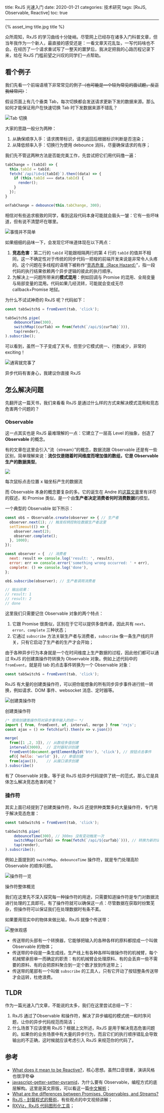 title: RxJS 光速入门
date: 2020-01-21
categories: 技术研究
tags: [RxJS, Observable, Reactive]
toc: true

---

{% asset_img title.jpg title %}

众所周知，RxJS 的学习曲线十分陡峭。尽管网上已经存在诸多入门科普文章，但当年我作为一个新人，最直接的感受还是：一看文章天花乱坠，一写代码啥也不会。在经历了一个请求重试写了一整天的噩梦后，我决定把我的心路历程记录下来，给在 RxJS 门槛前望之兴叹的同学们一点帮助。

<!--more-->

## 看个例子

我们先看一个前端语境下非常常见的例子<del>（也可能是一个较为常见的面试题，反正我经常问）</del>：

假设页面上有几个垂类 Tab，每次切换都会发送请求更新下发的数据来源。那么如何才能保证用户在快速切换 Tab 时下发数据来源不错乱？

![Tab 切换](./tab.gif)

大家的思路一般分为两种：

1. 从确保顺序入手：请求携带标识，请求返回后根据标识判断是否渲染；
2. 从降低频率入手：切换行为使用 debounce 消抖，尽量确保请求的有序；

我们先不管这两种方法是否能完美工作，先尝试把它们用代码撸一遍：

```js
tabChange = (tabId) => {
  this.tabId = tabId;
  fetch(`/api?id=${tabId}`).then((data) => {
    if (this.tabId === data.tabId) {
      render();
    }
  });
}

onTabChange = debounce(this.tabChange, 300);
```

相信对有些追求极致的同学，看到这段代码本身可能就会眉头一皱：它有一些坏味道，但有说不清楚坏在哪里。

![事情并不简单](./not-easy.png)

如果细细的品味一下，会发现它坏味道体现在以下两点：

1. **竞态危害**：第二行的 `tabId` 可能跟相隔两行的第 4 行的 `tabId` 的值并不相同，这一不确定性对于传统的同步代码一把梭的前端开发来说是非常令人头疼的。这个问题在多线程的语境下被称作“[竞态危害（Race Hazard）](https://zh.wikipedia.org/wiki/競爭危害)”，指一段代码的执行结果依赖两个异步逻辑的彼此的执行顺序。
2. 为解决上一问题所带来的**模式混用**：例如回调与 Promise 的混用、全局变量与局部变量的混用。代码如果几经流转，可能就会变成无尽 callback+Promise 地狱。

为什么不试试神奇的 RxJS 呢？代码如下：

```js
const tabSwitch$ = fromEvent(tab, 'click');

tabSwitch$.pipe(
    debounceTime(300),
    switchMap((curTab) => from(fetch(`/api/${curTab}`))),
    tap(render),
).subscribe();
```

可以看到，虽然一下子变成了天书，但至少它模式统一、行数减少，非常的 exciting！

![通宵就完事了](./tongxiao.jpeg)

 <figcaption>异步代码有害身心，我建议你直接 RxJS</figcaption>


## 怎么解决问题

先翻开这一篇天书，我们来看看 RxJS 是通过什么样的方式来解决模式混用和竞态危害两个问题的？

### Observable

这一点其实也是 RxJS 最难理解的一点：它建立了一层高 Level 的抽象，创造了 **Observable** 的概念。

有的文章在这里会引入“流（stream）”的概念，数据流跟 Observable 还是有一些区别，简单理解来说：**流仅仅是随着时间维度而增加值的数组，它是 Observable 生产的数据类型**。

![](./stream.gif)

<p><figcaption>每次鼠标点击位置 x 轴坐标产生的数据流</figcaption></p>

而 Observable 本身的概念要复杂的多。它的诞生在 Andre 的[这篇文章](https://staltz.com/javascript-getter-setter-pyramid.html)里有详尽的叙述，和 Promise 类似，是一个由**生产者决定消费者何时消费数据**的模型。

一个典型的 Observable 如下所示：

```js
const ob$ = Observable.create(observer => { // 生产者
  observer.next(1); // 触发权柄控制在数据生产者这里
  setTimeout(() => {
    observer.next(2);
    observer.complete();
  }, 1000);
});

const observer = {  // 消费者
  next: result => console.log('result: ', result),
  error: err => console.error('something wrong occurred: ' + err),
  complete: () => console.log('done'),
};

ob$.subscribe(observer); // 生产者调用消费者

// 输出结果：
// result: 1
// result: 2
// done
```

这里我们只需要记住 Observable 对象的两个特点：

1. 它跟 Promise 很类似，区别在于它可以提供多值传递，因此共有 `next`、`error`、`complete` 三种状态；
2. 它通过 `subscribe` 方法关联生产者与消费者，`subscribe` 像一条生产线的开关，只有它启动了生产者的生产才会开始；

由于各种异步行为本身就是一个在时间维度上生产数据的过程，因此他们都可以通过 RxJS 的创建类操作符转换为 Observable 对象。例如上述代码中的 `fromEvent`，就是将 tab 的点击事件转换为一个 Observable 对象：

```js
const tabSwitch$ = fromEvent(tab, 'click');
```

RxJS 有大量的创建类操作符，可以把你能想象的所有同步异步事件进行统一转换，例如请求、DOM 事件、websocket 消息、定时器等。

![创建类操作符](./create.png)

 <p><figcaption>创建类操作符</figcaption></p>

```js
/* 使用创建类操作符对异步事件输入的统一 */
import { from, fromEvent, of, interval, merge } from 'rxjs'; 
const ajax = () => fetch(url).then(v => v.json())

merge(
  from([1 ,2, 3]), // 从数组多值创建
  interval(3000),  // 定时器轮训创建
  fromEvent(document.getElementById('btn'), 'click'), // 按钮点击事件
  of({ hello: 'world' }), // 单值创建
  from(ajax()),    // 从接口请求创建
).subscribe()
```

有了 Observable 对象，等于说 RxJS 给异步代码提供了统一的范式，那么它是具体怎么解决竞态危害的呢？

### 操作符

其实上面已经提到了创建类操作符，RxJS 还提供种类繁多的大量操作符，专门用于解决竞态危害：

```js
const tabSwitch$ = fromEvent(tab, 'click');

tabSwitch$.pipe(
    debounceTime(300), // 300ms 没有变动触发一次
    switchMap((curTab) => from(fetch(`/api/${curTab}`))), // 转换为新的请求流
    tap(render),
).subscribe();
```

例如上面提到的 `switchMap`、`debounceTime` 操作符，就是专门处理高阶 Observable 的顺序问题。

![操作符一览](./operators.png)

<p><figcaption>操作符整体概览</figcaption></p>

我们在这里先不深入探究每一种操作符的用途，只需要知道操作符是专门对数据流进行处理的工具即可。有了操作符就可以确保这一点：尽管数据在获取时纷繁芜杂，但操作符可以保证我们在处理数据时有条不紊。

如果要用现实中的物体来做比喻，RxJS 就像个传送带：

![整体观感](./stream.png)

- 传送带的头部有一个转换器，它能够把输入的各种各样的原料都捏成一个叫做 Observable 的物体；
- 传送带的中段是一条生成线，生产线上有各种各样叫做操作符的机械臂，每个机械臂承担单一而确定的职责：有的机械臂会处理原料、有的会丢弃一些不需要的原料、有的会把原料聚合到一定个数才放到传送带上；
- 传送带的尾部有一个叫做 `subscribe` 的工具人，只有它开动了按钮整条传送带才会运转，杜绝浪费。

## TLDR

作为一篇光速入门文章，不能说的太多，我们在这里尝试总结一下：

1. RxJS 通过了Observable 和操作符，解决了异步编程的模式统一和时序问题，让你的异步代码规范而简洁；
2. 什么场景下应该使用 RxJS？根据上文所述，RxJS 是用于解决竞态危害问题的。如果你的业务场景中有大量的异步行为，而且它们的执行顺序错乱会导致输出的不正确，这时候就应该考虑引入 RxJS 来规范你的代码了。

## 参考

- [What does it mean to be Reactive?](https://www.youtube.com/watch?v=sTSQlYX5DU0)，核心思想。虽然口音很重，演讲风格也很浮夸😂
- [javascript-getter-setter-pyramid](https://staltz.com/javascript-getter-setter-pyramid.html)，为什么要有 Observable，编程方式的底层解构。这里是英文原版，可以看这一篇[中文解析](https://zhuanlan.zhihu.com/p/98745778)；
- [What are the differences between Promises, Observables, and Streams?](https://medium.com/javascript-in-plain-english/promise-vs-observable-vs-stream-165a310e886f)
- [RxJS - 封裝程式的藝術](https://www.bilibili.com/video/av60370503)，有些观点的中文视频讲解；
- [RXViz，RxJS 代码图形化工具](https://rxviz.com/)；

